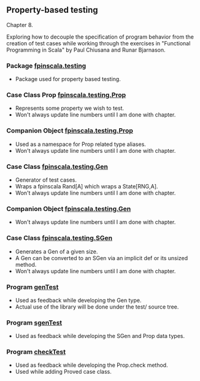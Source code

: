 ## Property-based testing

Chapter 8.

Exploring how to decouple the specification of program behavior from
the creation of test cases while working through the exercises in
"Functional Programming in Scala" by Paul Chiusana and Runar Bjarnason.

### Package [fpinscala.testing](fpinScalaCheck.scala)
* Package used for property based testing.

### Case Class Prop [fpinscala.testing.Prop](fpinScalaCheck.scala#L17-L59)
* Represents some property we wish to test.
* Won't always update line numbers until I am done with chapter.

### Companion Object [fpinscala.testing.Prop](fpinScalaCheck.scala#L61-L160)
* Used as a namespace for Prop related type aliases.
* Won't always update line numbers until I am done with chapter.

### Case Class [fpinscala.testing.Gen](fpinScalaCheck.scala#L162-L208)
* Generator of test cases.
* Wraps a fpinscala Rand[A] which wraps a State[RNG,A].
* Won't always update line numbers until I am done with chapter.

### Companion Object [fpinscala.testing.Gen](fpinScalaCheck.scala#L210-L245)
* Won't always update line numbers until I am done with chapter.

### Case Class [fpinscala.testing.SGen](fpinScalaCheck.scala#L247-L262)
* Generates a Gen of a given size.
* A Gen can be converted to an SGen via an implicit def or its unsized method.
* Won't always update line numbers until I am done with chapter.

### Program [genTest](exerciseCode/genTest.scala)
* Used as feedback while developing the Gen type.
* Actual use of the library will be done under the test/ source tree.

### Program [sgenTest](exerciseCode/sgenTest.scala)
* Used as feedback while developing the SGen and Prop data types.

### Program [checkTest](exerciseCode/checkTest.scala)
* Used as feedback while developing the Prop.check method.
* Used while adding Proved case class.

